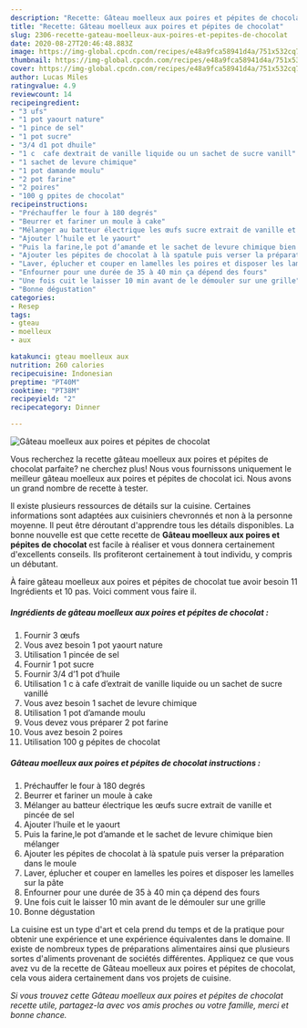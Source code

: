 ```yaml
---
description: "Recette: Gâteau moelleux aux poires et pépites de chocolat"
title: "Recette: Gâteau moelleux aux poires et pépites de chocolat"
slug: 2306-recette-gateau-moelleux-aux-poires-et-pepites-de-chocolat
date: 2020-08-27T20:46:48.883Z
image: https://img-global.cpcdn.com/recipes/e48a9fca58941d4a/751x532cq70/gateau-moelleux-aux-poires-et-pepites-de-chocolat-photo-principale-de-la-recette.jpg
thumbnail: https://img-global.cpcdn.com/recipes/e48a9fca58941d4a/751x532cq70/gateau-moelleux-aux-poires-et-pepites-de-chocolat-photo-principale-de-la-recette.jpg
cover: https://img-global.cpcdn.com/recipes/e48a9fca58941d4a/751x532cq70/gateau-moelleux-aux-poires-et-pepites-de-chocolat-photo-principale-de-la-recette.jpg
author: Lucas Miles
ratingvalue: 4.9
reviewcount: 14
recipeingredient:
- "3 ufs"
- "1 pot yaourt nature"
- "1 pince de sel"
- "1 pot sucre"
- "3/4 d1 pot dhuile"
- "1 c  cafe dextrait de vanille liquide ou un sachet de sucre vanill"
- "1 sachet de levure chimique"
- "1 pot damande moulu"
- "2 pot farine"
- "2 poires"
- "100 g ppites de chocolat"
recipeinstructions:
- "Préchauffer le four à 180 degrés"
- "Beurrer et fariner un moule à cake"
- "Mélanger au batteur électrique les œufs sucre extrait de vanille et pincée de sel"
- "Ajouter l’huile et le yaourt"
- "Puis la farine,le pot d’amande et le sachet de levure chimique bien mélanger"
- "Ajouter les pépites de chocolat à là spatule puis verser la préparation dans le moule"
- "Laver, éplucher et couper en lamelles les poires et disposer les lamelles sur la pâte"
- "Enfourner pour une durée de 35 à 40 min ça dépend des fours"
- "Une fois cuit le laisser 10 min avant de le démouler sur une grille"
- "Bonne dégustation"
categories:
- Resep
tags:
- gteau
- moelleux
- aux

katakunci: gteau moelleux aux 
nutrition: 260 calories
recipecuisine: Indonesian
preptime: "PT40M"
cooktime: "PT38M"
recipeyield: "2"
recipecategory: Dinner

---
```



![Gâteau moelleux aux poires et pépites de chocolat](https://img-global.cpcdn.com/recipes/e48a9fca58941d4a/751x532cq70/gateau-moelleux-aux-poires-et-pepites-de-chocolat-photo-principale-de-la-recette.jpg)

Vous recherchez la recette gâteau moelleux aux poires et pépites de chocolat parfaite? ne cherchez plus! Nous vous fournissons uniquement le meilleur gâteau moelleux aux poires et pépites de chocolat ici. Nous avons un grand nombre de recette à tester.

Il existe plusieurs ressources de détails sur la cuisine. Certaines informations sont adaptées aux cuisiniers chevronnés et non à la personne moyenne. Il peut être déroutant d'apprendre tous les détails disponibles. La bonne nouvelle est que cette recette de <strong> Gâteau moelleux aux poires et pépites de chocolat </strong> est facile à réaliser et vous donnera certainement d'excellents conseils. Ils profiteront certainement à tout individu, y compris un débutant.

<!--inarticleads1-->

À faire gâteau moelleux aux poires et pépites de chocolat tue avoir besoin 11 Ingrédients et 10 pas. Voici comment vous faire il.

##### Ingrédients de gâteau moelleux aux poires et pépites de chocolat :

1. Fournir 3 œufs
1. Vous avez besoin 1 pot yaourt nature
1. Utilisation 1 pincée de sel
1. Fournir 1 pot sucre
1. Fournir 3/4 d’1 pot d’huile
1. Utilisation 1 c à cafe d’extrait de vanille liquide ou un sachet de sucre vanillé
1. Vous avez besoin 1 sachet de levure chimique
1. Utilisation 1 pot d’amande moulu
1. Vous devez vous préparer 2 pot farine
1. Vous avez besoin 2 poires
1. Utilisation 100 g pépites de chocolat




<!--inarticleads2-->

##### Gâteau moelleux aux poires et pépites de chocolat instructions :

1. Préchauffer le four à 180 degrés
1. Beurrer et fariner un moule à cake
1. Mélanger au batteur électrique les œufs sucre extrait de vanille et pincée de sel
1. Ajouter l’huile et le yaourt
1. Puis la farine,le pot d’amande et le sachet de levure chimique bien mélanger
1. Ajouter les pépites de chocolat à là spatule puis verser la préparation dans le moule
1. Laver, éplucher et couper en lamelles les poires et disposer les lamelles sur la pâte
1. Enfourner pour une durée de 35 à 40 min ça dépend des fours
1. Une fois cuit le laisser 10 min avant de le démouler sur une grille
1. Bonne dégustation




<!--inarticleads1-->

<p>
La cuisine est un type d'art et cela prend du temps et de la pratique pour obtenir une expérience et une expérience équivalentes dans le domaine. Il existe de nombreux types de préparations alimentaires ainsi que plusieurs sortes d'aliments provenant de sociétés différentes. Appliquez ce que vous avez vu de la recette de Gâteau moelleux aux poires et pépites de chocolat, cela vous aidera certainement dans vos projets de cuisine.
</p>

<p>
<i>Si vous trouvez cette Gâteau moelleux aux poires et pépites de chocolat recette utile, partagez-la avec vos amis proches ou votre famille, merci et bonne chance.</i>
</p>
